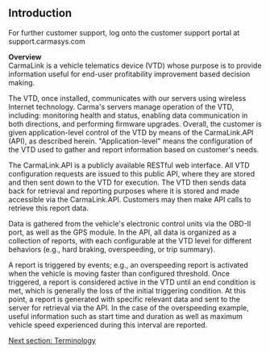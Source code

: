 <h2>Introduction</h2>
For further customer support, log onto the customer support portal at support.carmasys.com  
  
<b>Overview</b>  
CarmaLink is a vehicle telematics device (VTD) whose purpose is to provide information useful for end-user profitability improvement based decision making.  

The VTD, once installed, communicates with our servers using wireless Internet technology. Carma's servers manage operation of the VTD, including: monitoring health and status, enabling data communication in both directions, and performing firmware upgrades. Overall, the customer is given application-level control of the VTD by means of the CarmaLink.API (API), as described herein. "Application-level" means the configuration of the VTD used to gather and report information based on customer's needs.  
  
The CarmaLink.API is a publicly available RESTful web interface. All VTD configuration requests are issued to this public API, where they are stored and then sent down to the VTD for execution. The VTD then sends data back for retrieval and reporting purposes where it is stored and made accessible via the CarmaLink.API. Customers may then make API calls to retrieve this report data.  
  
Data is gathered from the vehicle's electronic control units via the OBD-II port, as well as the GPS module. In the API, all data is organized as a collection of reports, with each configurable at the VTD level for different behaviors (e.g., hard braking, overspeeding, or trip summary).  
  
A report is triggered by events; e.g., an overspeeding report is activated when the vehicle is moving faster than configured threshold. Once triggered, a report is considered active in the VTD until an end condition is met, which is generally the loss of the initial triggering condition. At this point, a report is generated with specific relevant data and sent to the server for retrieval via the API. In the case of the overspeeding example, useful information such as start time and duration as well as maximum vehicle speed experienced during this interval are reported.  
  
<a href="https://github.com/CarmaSys/CarmaLinkAPI/Terminology.md">Next section: Terminology</a>

